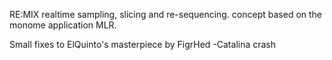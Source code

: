 RE:MIX
realtime sampling, slicing and re-sequencing. concept based on the monome application MLR.

Small fixes to ElQuinto's masterpiece by FigrHed
-Catalina crash
